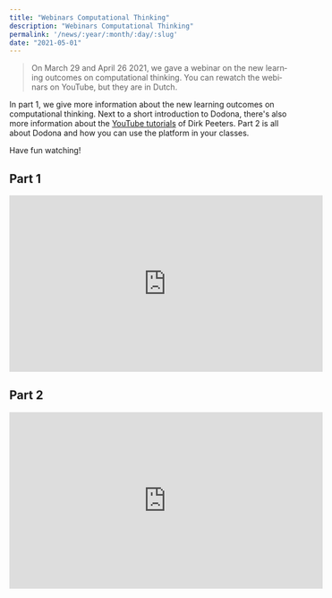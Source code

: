 ```yaml
---
title: "Webinars Computational Thinking"
description: "Webinars Computational Thinking"
permalink: '/news/:year/:month/:day/:slug'
date: "2021-05-01"
---
```


<NewsHeader :title="$frontmatter.title" :date="$frontmatter.date" lang="en" />

> On March 29 and April 26 2021, we gave a webinar on the new learning outcomes on computational thinking. You can rewatch the webinars on YouTube, but they are in Dutch. 

In part 1, we give more information about the new learning outcomes on computational thinking. Next to a short introduction to Dodona, there's also more information about the [YouTube tutorials](https://www.youtube.com/playlist?list=PL2iW_rkiCt7UqxL47lGkBaTgApj_QHJ0K) of Dirk Peeters. Part 2 is all about Dodona and how you can use the platform in your classes.

Have fun watching!

## Part 1

<iframe width="560" height="315" src="https://www.youtube.com/embed/HJCqeyt5trc" title="YouTube video player" frameborder="0" allow="accelerometer; autoplay; clipboard-write; encrypted-media; gyroscope; picture-in-picture" allowfullscreen></iframe>

## Part 2

<iframe width="560" height="315" src="https://www.youtube.com/embed/IfXrsP1z9OI" title="YouTube video player" frameborder="0" allow="accelerometer; autoplay; clipboard-write; encrypted-media; gyroscope; picture-in-picture" allowfullscreen></iframe>

